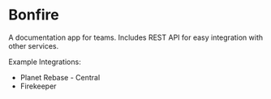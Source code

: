 # Bonfire

A documentation app for teams. Includes REST API for easy integration with other services.

Example Integrations:
- Planet Rebase - Central
- Firekeeper

